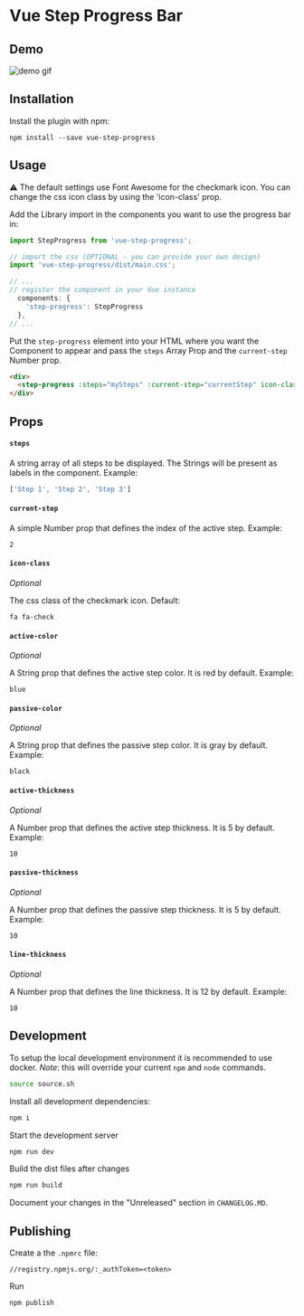 #   Vue Step Progress Bar

##  Demo
![demo gif](./demo.gif)

##  Installation

Install the plugin with npm:
```shell
npm install --save vue-step-progress
```

## Usage
⚠️ The default settings use Font Awesome for the checkmark icon. You can change the css icon class by using the
'icon-class' prop.

Add the Library import in the components you want to use the progress bar in:
```javascript
import StepProgress from 'vue-step-progress';

// import the css (OPTIONAL - you can provide your own design)
import 'vue-step-progress/dist/main.css';

// ...
// register the component in your Vue instance
  components: {
    'step-progress': StepProgress
  },
// ...
```

Put the `step-progress` element into your HTML where you want the Component to appear and pass the `steps` Array Prop
and the `current-step` Number prop.
```html
<div>
  <step-progress :steps="mySteps" :current-step="currentStep" icon-class="fa fa-check"></step-progress>
</div>
```

## Props

#### `steps`

A string array of all steps to be displayed. The Strings will be present as labels in the component. Example:

```javascript
['Step 1', 'Step 2', 'Step 3']
```

#### `current-step`

A simple Number prop that defines the index of the active step. Example:
```
2
```

#### `icon-class`

_Optional_

The css class of the checkmark icon. Default:
```
fa fa-check
```

#### `active-color`

_Optional_

A String prop that defines the active step color. It is red by default. Example:
```
blue
```

#### `passive-color`

_Optional_

A String prop that defines the passive step color. It is gray by default. Example:
```
black
```

#### `active-thickness`

_Optional_

A Number prop that defines the active step thickness. It is 5 by default. Example:
```
10
```

#### `passive-thickness`

_Optional_

A Number prop that defines the passive step thickness. It is 5 by default. Example:
```
10
```

#### `line-thickness`

_Optional_

A Number prop that defines the line thickness. It is 12 by default. Example:
```
10
```
## Development
To setup the local development environment it is recommended to use docker. *Note*: this will override your current
`npm` and `node` commands.
```bash
source source.sh
```
Install all development dependencies:
```bash
npm i
```

Start the development server
```bash
npm run dev
```

Build the dist files after changes
```bash
npm run build
```

Document your changes in the "Unreleased" section in `CHANGELOG.MD`.

## Publishing
Create a the `.npmrc` file:
```
//registry.npmjs.org/:_authToken=<token>
```

Run
```
npm publish
```
